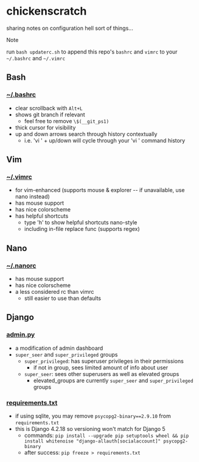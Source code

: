 # chickenscratch
sharing notes on configuration hell sort of things...

> [!NOTE]
> run `bash updaterc.sh` to append this repo's `bashrc` and `vimrc` to your `~/.bashrc` and `~/.vimrc`

## Bash

### [~/.bashrc](/bash/example.bashrc)
- clear scrollback with `Alt+L`
- shows git branch if relevant
  - feel free to remove `\$(__git_ps1)`
- thick cursor for visibility
- up and down arrows search through history contextually
  - i.e. 'vi ' + up/down will cycle through your 'vi ' command history

## Vim

### [~/.vimrc](/vim/example.vimrc)
- for vim-enhanced (supports mouse & explorer -- if unavailable, use nano instead)
- has mouse support
- has nice colorscheme
- has helpful shortcuts
  - type 'h' to show helpful shortcuts nano-style
  - including in-file replace func (supports regex)

## Nano

### [~/.nanorc](/nano/example.nanorc)
- has mouse support
- has nice colorscheme
- a less considered rc than vimrc
  - still easier to use than defaults

## Django

### [admin.py](/django/admin.example.py)
- a modification of admin dashboard
- `super_seer` and `super_privileged` groups
  - `super_privileged`: has superuser privileges in their permissions
    - if not in group, sees limited amount of info about user
  - `super_seer`: sees other superusers as well as elevated groups
    - elevated\_groups are currently `super_seer` and `super_privileged` groups

### [requirements.txt](/django/requirements.txt)
- if using sqlite, you may remove `psycopg2-binary==2.9.10` from `requirements.txt`
- this is Django 4.2.18 so versioning won't match for Django 5
  - commands: `pip install --upgrade pip setuptools wheel && pip install whitenoise "django-allauth[socialaccount]" psycopg2-binary`
  - after success: `pip freeze > requirements.txt`

